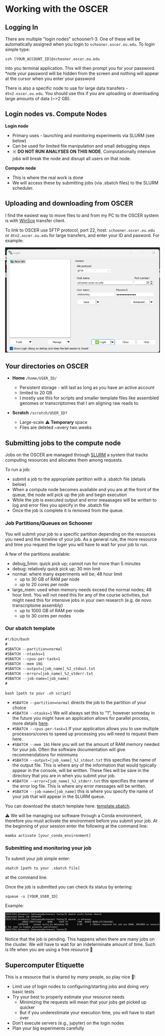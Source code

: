 # Working with the OSCER

## Logging In

There are multiple "login nodes" schooner1-3. One of these will be automatically assigned when you login to `schooner.oscer.ou.edu`. To login simple type: 

```
ssh [YOUR_ACCOUNT_ID]@schooner.oscer.ou.edu
```
into you terminal application. This will then prompt you for your password. *note your password will be hidden from the screen and nothing will appear at the cursor when you enter your password

There is also a specific node to use for large data transfers - `dtn2.oscer.ou.edu`. You should use this if you are uploading or downloading large amounts of data (~>2 GB).

## Login nodes vs. Compute Nodes

**Login node**

* Primary uses - launching and monitoring experiments via SLURM (see below)
* Can be used for limited file manipulation and small debugging steps
* :skull_and_crossbones: **DO NOT RUN ANALYSES ON THIS NODE**. Computationally intensive jobs will break the node and disrupt all users on that node. 

**Compute node**

* This is where the real work is done
* We will access these by submitting jobs (via .sbatch files) to the SLURM scheduler.

## Uploading and downloading from OSCER

I find the easiest way to move files to and from my PC to the OSCER system is with [WinScp](https://winscp.net/eng/downloads.php) transfer client. 

To link to OSCER use SFTP protocol, port 22, host: `schooner.oscer.ou.edu` or `dtn2.oscer.ou.edu` for large transfers, and enter your ID and pasword. For example:  

![WinScp](https://github.com/mbtoomey/genome_biology_FA24/blob/main/CourseMaterials/winscp.png)

## Your directories on OSCER

* **Home** `/home/USER_ID/`
    * Persistent storage - will last as long as you have an active account
    * limited to 20 GB
    * I mostly use this for scripts and smaller template files like assembled genomes or transcriptomes that I am aligning raw reads to. 
    
* **Scratch** `/scratch/USER_ID?`
    * Large-scale :warning: **Temporary** space
    * Files are deleted ~every two weeks
    
## Submitting jobs to the compute node

Jobs on the OSCER are managed through [SLURM](https://slurm.schedmd.com/overview.html) a system that tracks computing resources and allocates them among requests. 

To run a job: 

* submit a job to the appropriate partition with a .sbatch file (details below)
* When a compute node becomes available and you are at the front of the queue, the node will pick up the job and begin execution
* While the job is executed output and error meaasages will be written to log and error files you specify in the .sbatch file
* Once the job is complete it is removed from the queue. 

### Job Partitions/Queues on Schooner

You will submit your job to a specific partition depending on the resources you need and the timeline of your job. As a general rule, the more resource and time you request the loger you will have to wait for your job to run. 

A few of the partitions available: 

* debug_5min: quick pick up; cannot run for more than 5 minutes
* debug: relatively quick pick up; 30 min limit
* normal: where many experiments will be; 48 hour limit
   * up to 30 GB of RAM per node
   * up to 20 cores per node
* large_mem: used when memory needs exceed the normal nodes; 48 hour limit. You will not need this for any of the course activities, but might need this for intensive jobs in your own research (e.g. de novo transcriptome assembly)
   * up to 1000 GB of RAM per node
   * up to 30 cores per nodes
   
### Our sbatch template

```
#!/bin/bash
#
#SBATCH --partition=normal
#SBATCH --ntasks=1
#SBATCH --cpus-per-task=1
#SBATCH --mem 16G
#SBATCH --output=[job_name]_%J_stdout.txt
#SBATCH --error=[job_name]_%J_stderr.txt
#SBATCH --job-name=[job_name]
# 

bash [path to your .sh script]
```

* `#SBATCH --partition=normal` directs the job to the partition of your choice
* `#SBATCH --ntasks=1` We will always set this to "1", however someday in the future you might have an application allows for parallel process, more details [here](https://www.ou.edu/oscer/support/running_jobs_schooner).
* `#SBATCH --cpus-per-task=1` If your application allows you to use multiple processors/cores to speed up processing you will need to request them here. 
* `#SBATCH --mem 16G` Here you will set the amount of RAM memory needed for your job. Often the software documentation will give recommendations for minimums
* `#SBATCH --output=[job_name]_%J_stdout.txt` this specifies the name of the output file. This is where any of the information that would typically appear in the console, will be written. These files will be save in the directory that you are in when you submit your job. 
* `#SBATCH --error=[job_name]_%J_stderr.txt` this specifies the name of the error log file. This is where any error messages will be written. 
* `#SBATCH --job-name=[job_name]` this is where you specify the name of your job that will appear in the SLURM queue. 

You can download the sbatch template here: [template.sbatch](https://github.com/mbtoomey/genome_biology_FA24/blob/main/CourseMaterials/template.sbatch).

:warning: We will be managing our software through a Conda environment, therefore you must activate the environment before you submit your job. At the beginning of your session enter the following at the command line:

```
mamba activate [your_conda_environment]
```

### Submitting and monitoring your job

To submit your job simple enter: 
```
sbatch [path to your .sbatch file]
```
at the command line. 

Once the job is submitted you can check its status by entering: 
```
squeue -u [YOUR_USER_ID]
```

Example:

![Job status](https://github.com/mbtoomey/genomics_adventure/blob/release/images/fastqc_submission.png)

Notice that the job is pending. This happens when there are many jobs on the cluster. We will have to wait for an indeterminate amount of time. Such is life when you are using a free resource :shrug:

## Supercomputer Etiquette

This is a resource that is shared by *many* people, so play nice :angel:!
* Limit use of login nodes to configuring/starting jobs and doing very basic tests
* Try your best to properly estimate your resource needs
    * Minimizing the requests will mean that your jobs get picked up quicker
    * But if you underestimate your execution time, you will have to start over
* Don’t execute servers (e.g., jupyter) on the login nodes
* Plan your big experiments carefully




    




